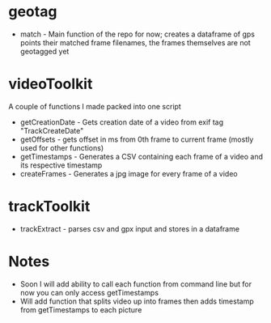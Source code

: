 # geotag
 - match - Main function of the repo for now; creates a dataframe of gps points their  matched frame filenames, the frames themselves are not geotagged yet
# videoToolkit
A couple of functions I made packed into one script
 - getCreationDate - Gets creation date of a video from exif tag "TrackCreateDate"
 - getOffsets - gets offset in ms from 0th frame to current frame (mostly used for other functions)
 - getTimestamps - Generates a CSV containing each frame of a video and its respective timestamp
 - createFrames - Generates a jpg image for every frame of a video
# trackToolkit
 - trackExtract - parses csv and gpx input and stores in a dataframe


# Notes
- Soon I will add ability to call each function from command line but for now you can only access getTimestamps
- Will add function that splits video up into frames then adds timestamp from getTimestamps to each picture
  
